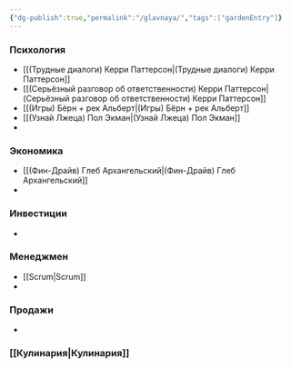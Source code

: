 ```yaml
---
{"dg-publish":true,"permalink":"/glavnaya/","tags":["gardenEntry"]}
---
```


### Психология
- [[(Трудные диалоги) Керри Паттерсон\|(Трудные диалоги) Керри Паттерсон]]
- [[(Серьёзный разговор об ответственности) Керри Паттерсон\|(Серьёзный разговор об ответственности) Керри Паттерсон]]
- [[(Игры) Бёрн + рек Альберт\|(Игры) Бёрн + рек Альберт]]
- [[(Узнай Лжеца) Пол Экман\|(Узнай Лжеца) Пол Экман]]
- 
### Экономика
- [[(Фин-Драйв) Глеб Архангельский\|(Фин-Драйв) Глеб Архангельский]]
- 
### Инвестиции
- 

### Менеджмен
- [[Scrum\|Scrum]]
- 
### Продажи
- 
### [[Кулинария\|Кулинария]]
